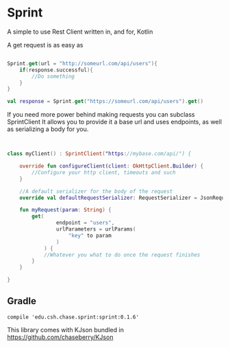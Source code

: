 # Sprint

A simple to use Rest Client written in, and for, Kotlin

A get request is as easy as

```Kotlin

Sprint.get(url = "http://someurl.com/api/users"){
    if(response.successful){
        //Do something
    }
}

val response = Sprint.get("https://someurl.com/api/users").get()

```

If you need more power behind making requests you can subclass SprintClient
It allows you to provide it a base url and uses endpoints, as well as serializing a body for you.

```Kotlin


class myClient() : SprintClient("https://mybase.com/api/") {

    override fun configureClient(client: OkHttpClient.Builder) {
        //Configure your http client, timeouts and such
    }

    //A default serializer for the body of the request
    override val defaultRequestSerializer: RequestSerializer = JsonRequestSerializer()

    fun myRequest(param: String) {
        get(
                endpoint = "users",
                urlParameters = urlParams(
                    "key" to param
                )
            ) {
            //Whatever you what to do once the request finishes
        }
    }

}

```

## Gradle

`compile 'edu.csh.chase.sprint:sprint:0.1.6'`

This library comes with KJson bundled in
https://github.com/chaseberry/KJson
